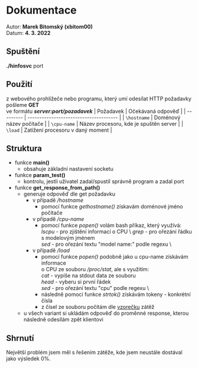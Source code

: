 # Dokumentace
Autor: **Marek Bitomský (xbitom00)**  \
Datum: **4. 3. 2022**

## Spuštění
**./hinfosvc** port

## Použití
z webového prohlížeče nebo programu, který umí odesílat HTTP požadavky pošleme **GET**  \
   ve formátu ***server:port/pozadavek***
| Požadavek   | Očekávaná odpověď                      | 
| ---------   | -------------------------------------- |
| `\hostname` | Doménový název počítače                |
| `\cpu-name` | Název procesoru, kde je spuštěn server |
| `\load`     | Zatížení procesoru v daný moment	   |

## Struktura 
- funkce **main()**
    - obsahuje základní nastavení socketu
- funkce **param_test()**
    - kontrolu, jestli uživatel zadal/spustil správně program a zadal port  
- funkce **get_response_from_path()**
	- generuje odpověď dle get požadavku
		- v případě */hostname*
			- pomocí funkce *gethostname()* získavám doménové jméno počítače
		- v případě */cpu-name*
    		- pomocí funkce *popen()* volám bash příkaz, který využívá:  \
			*lscpu* - pro zjištění informací o CPU  \ 
			*grep* - pro ořezání řádku s modelovým jménem  \
			*sed* - pro ořezání textu "model name:" podle regexu  \
		- v případě */load*
    		- pomocí funkce *popen()* podobně jako u cpu-name získávám informace  \
			o CPU ze souboru */proc/stat*, ale s využitím:  \
			*cat* - vypíše na stdout data ze souboru  \
			*head* - vyberu si první řádek  \
			*sed* - pro ořezání textu "cpu" podle regexu  \
			- následně pomocí funkce *strtok()* získávám tokeny - konkrétní čísla
			- z čísel ze souboru počítám dle [vzorečku](https://stackoverflow.com/questions/23367857/accurate-calculation-of-cpu-usage-given-in-percentage-in-linux) zátěž
    - u všech variant si ukládám odpověď do proměnné response, kterou  \
	následně odesílám zpět klientovi 

## Shrnutí 
Největší problém jsem měl s řešením zátěže, kde jsem neustále dostával jako výsledek 0%.